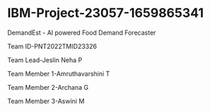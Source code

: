 # IBM-Project-23057-1659865341

DemandEst - AI powered Food Demand Forecaster

Team ID-PNT2022TMID23326

Team Lead-Jeslin Neha P

Team Member 1-Amruthavarshini T

Team Member 2-Archana G

Team Member 3-Aswini M
